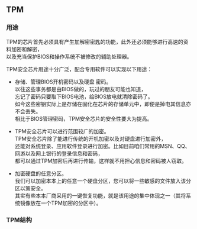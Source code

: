 TPM
----
### 用途
TPM的芯片首先必须具有产生加解密密匙的功能，此外还必须能够进行高速的资料加密和解密，  
以及充当保护BIOS和操作系统不被修改的辅助处理器。  

TPM安全芯片用途十分广泛，配合专用软件可以实现以下用途：  
+ 存储、管理BIOS开机密码以及硬盘 密码。  
  以往这些事务都是由BIOS做的，玩过的朋友可能也知道，  
  忘记了密码只要取下BIOS电池，给BIOS放电就清除密码了。  
  如今这些密钥实际上是存储在固化在芯片的存储单元中，即便是掉电其信息亦不会丢失。  
  相比于BIOS管理密码，TPM安全芯片的安全性要大为提高。 

+ TPM安全芯片可以进行范围较广的加密。  
  TPM安全芯片除了能进行传统的开机加密以及对硬盘进行加密外，  
  还能对系统登录、应用软件登录进行加密。比如目前咱们常用的MSN、QQ、网游以及网上银行的登录信息和密码，  
  都可以通过TPM加密后再进行传输，这样就不用担心信息和密码被人窃取。   

+ 加密硬盘的任意分区。  
  我们可以加密本本上的任意一个硬盘分区，您可以将一些敏感的文件放入该分区以策安全。  
  其实有些本本厂商采用的一键恢复功能，就是该用途的集中体现之一（其将系统镜像放在一个TPM加密的分区中）。  

### TPM结构  
[tpm_image]:http://upload.wikimedia.org/wikipedia/commons/thumb/b/be/TPM.svg/580px-TPM.svg.png
